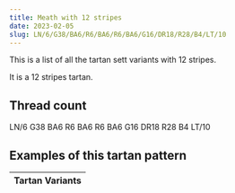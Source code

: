 ```yaml
---
title: Meath with 12 stripes
date: 2023-02-05
slug: LN/6/G38/BA6/R6/BA6/R6/BA6/G16/DR18/R28/B4/LT/10
---
```

This is a list of all the tartan sett variants with 12 stripes.

It is a 12 stripes tartan.


## Thread count
LN/6 G38 BA6 R6 BA6 R6 BA6 G16 DR18 R28 B4 LT/10

## Examples of this tartan pattern

| Tartan Variants |
|---------------|
